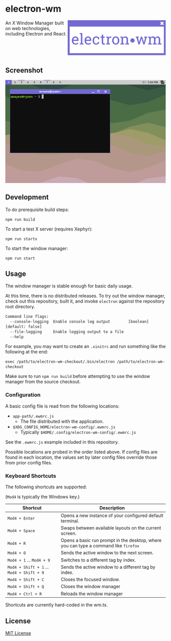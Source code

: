 # electron-wm

<img align="right" src="/assets/logo.svg" height="110px" alt="electron-wm logo">

An X Window Manager built on web technologies, including Electron and React.

<br /><br /><br />

## Screenshot

![electron-wm screenshot](assets/screenshots/1.png?raw=true)

## Development

To do prerequisite build steps:

    npm run build

To start a test X server (requires Xephyr):

    npm run startx

To start the window manager:

    npm run start

## Usage

The window manager is stable enough for basic daily usage.

At this time, there is no distributed releases. To try out the window manager, check out this repository, built it, and invoke `electron` against the repository root directory.

```
Command line flags:
  --console-logging  Enable console log output        [boolean] [default: false]
  --file-logging     Enable logging output to a file
  --help
```

For example, you may want to create an `.xinitrc` and run something like the following at the end:

```
exec /path/to/electron-wm-checkout/.bin/electron /path/to/electron-wm-checkout
```

Make sure to run `npm run build` before attempting to use the window manager from the source checkout.

### Configuration

A basic config file is read from the following locations:

- `app-path/.ewmrc.js`
    - The file distributed with the application.
- `$XDG_CONFIG_HOME/electron-wm-config/.ewmrc.js`
    - Typically `$HOME/.config/electron-wm-config/.ewmrc.js`

See the `.ewmrc.js` example included in this repository.

Possible locations are probed in the order listed above. If config files are found in each location, the values set by later config files override those from prior config files.

### Keyboard Shortcuts

The following shortcuts are supported:

(`Mod4` is typically the Windows key.)

| Shortcut      | Description |
| ------------- | ----------- |
| `Mod4 + Enter` | Opens a new instance of your configured default terminal. |
| `Mod4 + Space` | Swaps between available layouts on the current screen. |
| `Mod4 + R` | Opens a basic run prompt in the desktop, where you can type a command like `firefox` |
| `Mod4 + O` | Sends the active window to the next screen. |
| `Mod4 + 1` ... `Mod4 + 9` | Switches to a different tag by index. |
| `Mod4 + Shift + 1` ... `Mod4 + Shift + 9` | Sends the active window to a different tag by index. |
| `Mod4 + Shift + C` | Closes the focused window. |
| `Mod4 + Shift + Q` | Closes the window manager |
| `Mod4 + Ctrl + R` | Reloads the window manager |

Shortcuts are currently hard-coded in the wm.ts.

## License

[MIT License](LICENSE.md)
